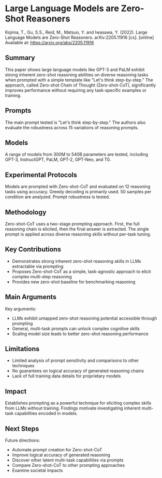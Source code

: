 # Large Language Models are Zero-Shot Reasoners
Kojima, T., Gu, S.S., Reid, M., Matsuo, Y. and Iwasawa, Y. (2022). Large Language Models are Zero-Shot Reasoners. arXiv:2205.11916 [cs]. [online] Available at: https://arxiv.org/abs/2205.11916 
## Summary 

This paper shows large language models like GPT-3 and PaLM exhibit strong inherent zero-shot reasoning abilities on diverse reasoning tasks when prompted with a simple template like "Let's think step-by-step." The approach, called Zero-shot Chain of Thought (Zero-shot-CoT), significantly improves performance without requiring any task-specific examples or training.

## Prompts

The main prompt tested is "Let's think step-by-step." The authors also evaluate the robustness across 15 variations of reasoning prompts.

## Models

A range of models from 300M to 540B parameters are tested, including GPT-3, InstructGPT, PaLM, GPT-2, GPT-Neo, and T0.

## Experimental Protocols

Models are prompted with Zero-shot-CoT and evaluated on 12 reasoning tasks using accuracy. Greedy decoding is primarily used. 50 samples per condition are analyzed. Prompt robustness is tested.

## Methodology

Zero-shot-CoT uses a two-stage prompting approach. First, the full reasoning chain is elicited, then the final answer is extracted. The single prompt is applied across diverse reasoning skills without per-task tuning.

## Key Contributions

- Demonstrates strong inherent zero-shot reasoning skills in LLMs extractable via prompting
- Proposes Zero-shot-CoT as a simple, task-agnostic approach to elicit complex multi-step reasoning 
- Provides new zero-shot baseline for benchmarking reasoning

## Main Arguments

Key arguments:

- LLMs exhibit untapped zero-shot reasoning potential accessible through prompting
- General, multi-task prompts can unlock complex cognitive skills 
- Scaling model size leads to better zero-shot reasoning performance

## Limitations

- Limited analysis of prompt sensitivity and comparisons to other techniques
- No guarantees on logical accuracy of generated reasoning chains
- Lack of full training data details for proprietary models 

## Impact

Establishes prompting as a powerful technique for eliciting complex skills from LLMs without training. Findings motivate investigating inherent multi-task capabilities encoded in models.

## Next Steps

Future directions:

- Automate prompt creation for Zero-shot-CoT
- Improve logical accuracy of generated reasoning
- Discover other latent multi-task capabilities via prompts  
- Compare Zero-shot-CoT to other prompting approaches
- Examine societal impacts